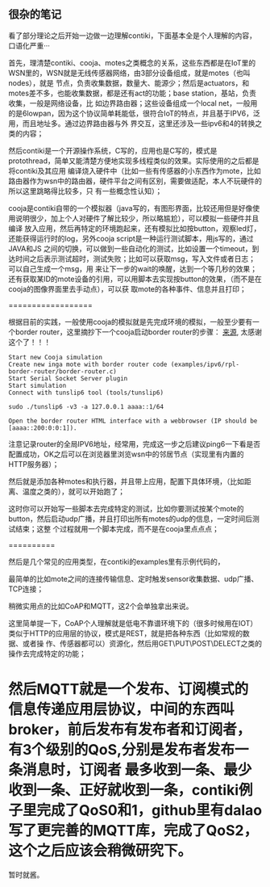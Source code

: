 ## 很杂的笔记

看了部分理论之后开始一边做一边理解contiki，下面基本全是个人理解的内容，口语化严重···

首先，理清楚contiki、cooja、motes之类概念的关系，这些东西都是在IoT里的WSN里的，WSN就是无线传感器网络，由3部分设备组成，就是motes（也叫nodes），就是
节点，负责收集数据，数量大、能源少；然后是actuators，和motes差不多，也能收集数据，都是还有act的功能；base station，基站，负责收集，一般是网络设备，比
如边界路由器；这些设备组成一个local net，一般用的是6lowpan，因为这个协议简单耗能低，很符合IoT的特点，并且基于IPV6，泛用，而且地址多。通过边界路由器与外
界交互，这里还涉及一些ipv6和4的转换之类的内容；

然后contiki是一个开源操作系统，C写的，应用也是C写的，模式是protothread，简单又能清楚方便地实现多线程类似的效果。实际使用的之后都是将contiki及其应用
编译烧入硬件中（比如一些有传感器的小东西作为mote，比如路由器作为wsn中的路由器，硬件平台之间有区别，需要做适配，本人不玩硬件的所以这里跳略得比较多，只
有一些概念性认知）；

cooja是contiki自带的一个模拟器（java写的，有图形界面，比较还用但是好像使用说明很少，加上个人对硬件了解比较少，所以略尴尬），可以模拟一些硬件并且编译
放入应用，然后再特定的环境跑起来，还有模拟比如按button，观察led灯，还能获得运行时的log，另外cooja script是一种运行测试脚本，用js写的，通过JAVA和JS
之间的切换，可以做到一些自动化的测试，比如设置一个timeout，到达时间之后表示测试超时，测试失败；比如可以获取msg，写入文件或者日志；可以自己生成一个msg，用
来让下一步的wait的唤醒，达到一个等几秒的效果；还有获取某ID的mote设备的引用，可以用脚本去实现按button的效果，（而不是在cooja的图像界面里去手动点），可以获
取mote的各种事件、信息并且打印；

==================

根据目前的实践，一般使用cooja的模拟就是先完成环境的模拟，一般至少要有一个border router，这里摘抄下一个cooja启动border router的步骤： 
[来源](https://github.com/ejoerns/contiki-inga/wiki/Cooja-Border-Router-Setup), 太感谢这个了！！！

```
Start new Cooja simulation
Create new inga mote with border router code (examples/ipv6/rpl-border-router/border-router.c)
Start Serial Socket Server plugin
Start simulation
Connect with tunslip6 tool (tools/tunslip6)

sudo ./tunslip6 -v3 -a 127.0.0.1 aaaa::1/64

Open the border router HTML interface with a webbrowser (IP should be [aaaa::200:0:0:1]).
```

注意记录router的全局IPV6地址，经常用，完成这一步之后建议ping6一下看是否配置成功，OK之后可以在浏览器里浏览wsn中的邻居节点（实现里有内置的HTTP服务器）；

然后就是添加各种motes和执行器，并且带上应用，配置下具体环境，（比如距离、温度之类的），就可以开始跑了；

这时你可以开始写一些脚本去完成特定的测试，比如你要测试按某个mote的button，然后启动udp广播，并且打印出所有motes的udp的信息，一定时间后测试结束；这整
个过程就用一个脚本完成，而不是在cooja里点点点；

==========

然后是几个常见的应用类型，在contiki的examples里有示例代码的，

最简单的比如mote之间的连接传输信息、定时触发sensor收集数据、udp广播、TCP连接；

稍微实用点的比如CoAP和MQTT，这2个会单独拿出来说。


这里简单提一下，CoAP个人理解就是低电不靠谱环境下的（很多时候用在IOT）类似于HTTP的应用层的协议，模式是REST，就是把各种东西（比如常规的数据、或者操
作、传感器都可以）资源化，然后用GET\PUT\POST\DELECT之类的 操作去完成特定的功能；

然后MQTT就是一个发布、订阅模式的信息传递应用层协议，中间的东西叫broker，前后发布有发布者和订阅者，有3个级别的QoS,分别是发布者发布一条消息时，订阅者
最多收到一条、最少收到一条、正好就收到一条，contiki例子里完成了QoS0和1，github里有dalao写了更完善的MQTT库，完成了QoS2，这个之后应该会稍微研究下。
===============
暂时就酱。

